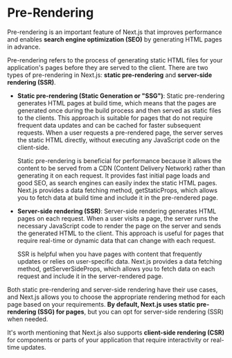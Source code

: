 # Pre-Rendering

Pre-rendering is an important feature of Next.js that improves performance and enables **search engine optimization (SEO)** by generating HTML pages in advance.

Pre-rendering refers to the process of generating static HTML files for your application's pages before they are served to the client. There are two types of pre-rendering in Next.js: **static pre-rendering** and **server-side rendering (SSR)**.

- **Static pre-rendering (Static Generation or "SSG")**: Static pre-rendering generates HTML pages at build time, which means that the pages are generated once during the build process and then served as static files to the clients. This approach is suitable for pages that do not require frequent data updates and can be cached for faster subsequent requests. When a user requests a pre-rendered page, the server serves the static HTML directly, without executing any JavaScript code on the client-side.

    Static pre-rendering is beneficial for performance because it allows the content to be served from a CDN (Content Delivery Network) rather than generating it on each request. It provides fast initial page loads and good SEO, as search engines can easily index the static HTML pages. Next.js provides a data fetching method, getStaticProps, which allows you to fetch data at build time and include it in the pre-rendered page.

- **Server-side rendering (SSR)**: Server-side rendering generates HTML pages on each request. When a user visits a page, the server runs the necessary JavaScript code to render the page on the server and sends the generated HTML to the client. This approach is useful for pages that require real-time or dynamic data that can change with each request.

    SSR is helpful when you have pages with content that frequently updates or relies on user-specific data. Next.js provides a data fetching method, getServerSideProps, which allows you to fetch data on each request and include it in the server-rendered page.

Both static pre-rendering and server-side rendering have their use cases, and Next.js allows you to choose the appropriate rendering method for each page based on your requirements. **By default, Next.js uses static pre-rendering (SSG) for pages**, but you can opt for server-side rendering (SSR) when needed.

It's worth mentioning that Next.js also supports **client-side rendering (CSR)** for components or parts of your application that require interactivity or real-time updates.